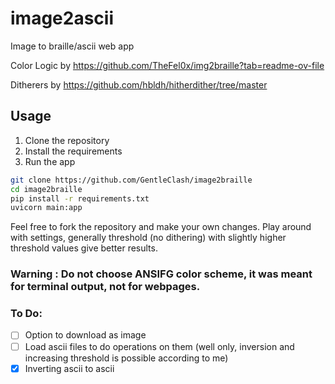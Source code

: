 # image2ascii
Image to braille/ascii web app

Color Logic by https://github.com/TheFel0x/img2braille?tab=readme-ov-file

Ditherers by https://github.com/hbldh/hitherdither/tree/master


## Usage

1. Clone the repository
2. Install the requirements
3. Run the app

```bash
git clone https://github.com/GentleClash/image2braille
cd image2braille
pip install -r requirements.txt
uvicorn main:app
``` 

Feel free to fork the repository and make your own changes.
Play around with settings, generally threshold (no dithering) with slightly higher threshold values give better results.

### Warning : Do not choose ANSIFG color scheme, it was meant for terminal output, not for webpages.


### To Do:
- [ ] Option to download as image
- [ ] Load ascii files to do operations on them (well only, inversion and increasing threshold is possible according to me)
- [x] Inverting ascii to ascii
